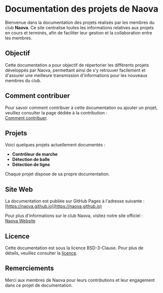 # Documentation des projets de Naova

Bienvenue dans la documentation des projets réalisés par les membres du club **Naova**. Ce site centralise toutes les informations relatives aux projets en cours et terminés, afin de faciliter leur gestion et la collaboration entre les membres.

## Objectif

Cette documentation a pour objectif de répertorier les différents projets développés par Naova, permettant ainsi de s'y retrouver facilement et d'assurer une meilleure transmission d'informations pour les nouveaux membres du club.

## Comment contribuer

Pour savoir comment contribuer à cette documentation ou ajouter un projet, veuillez consulter la page dédiée à la contribution :  
[Comment contribuer](https://naova.github.io/source/refs/contributing.html).

## Projets

Voici quelques projets actuellement documentés :

- **Contrôleur de marche**
- **Détection de balle**
- **Détection de ligne**

Chaque projet dispose de sa propre documentation.

## Site Web

La documentation est publiée sur GitHub Pages à l'adresse suivante :  
[https://naova.github.io](https://naova.github.io)

Pour plus d'informations sur le club Naova, visitez notre site officiel :  
[Naova Website](https://clubnaova.ca/)

## Licence

Cette documentation est sous la licence BSD-3-Clause. Pour plus de détails, veuillez consulter la [licence](LICENSE).

## Remerciements

Merci aux membres de Naova pour leurs contributions et leur engagement dans ce projet de documentation.
